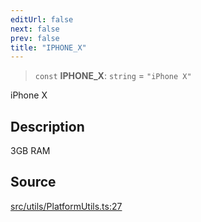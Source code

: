 ```yaml
---
editUrl: false
next: false
prev: false
title: "IPHONE_X"
---
```


> `const` **IPHONE\_X**: `string` = `"iPhone X"`

iPhone X

## Description

3GB RAM

## Source

[src/utils/PlatformUtils.ts:27](https://github.com/relishinc/dill-pixel/blob/10f512f7f577ca5e74162827f11215b28df5ca97/src/utils/PlatformUtils.ts#L27)
